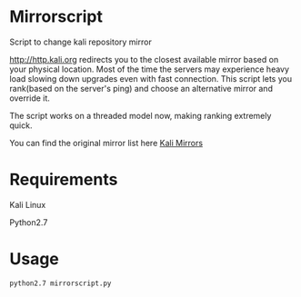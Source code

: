 # Mirrorscript
Script to change kali repository mirror

http://http.kali.org redirects you to the closest available mirror based on your physical location.
Most of the time the servers may experience heavy load slowing down upgrades even with fast connection.
This script lets you rank(based on the server's ping) and choose an alternative mirror and override it.

The script works on a threaded model now, making ranking extremely quick.

You can find the original mirror list here [Kali Mirrors](https://http.kali.org/README.mirrorlist)

# Requirements
Kali Linux

Python2.7

# Usage

```python2.7 mirrorscript.py```
